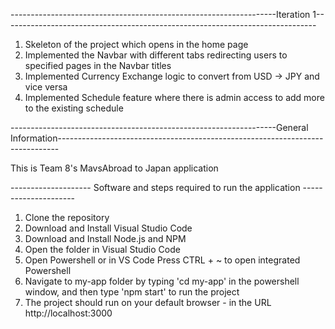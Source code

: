 ------------------------------------------------------------------Iteration 1------------------------------------------------------------------------------

1) Skeleton of the project which opens in the home page
2) Implemented the Navbar with different tabs redirecting users to specified pages in the Navbar titles
3) Implemented Currency Exchange logic to convert from USD -> JPY and vice versa
4) Implemented Schedule feature where there is admin access to add more to the existing schedule


------------------------------------------------------------------General Information------------------------------------------------------------------------------

This is Team 8's MavsAbroad to Japan application

-------------------- Software and steps required to run the application ---------------------

1) Clone the repository
2) Download and Install Visual Studio Code
3) Download and Install Node.js and NPM
4) Open the folder in Visual Studio Code 
5) Open Powershell or in VS Code Press CTRL + ~ to open integrated Powershell
6) Navigate to my-app folder by typing 'cd my-app' in the powershell window, and then type 'npm start' to run the project 
7) The project should run on your default browser - in the URL http://localhost:3000
